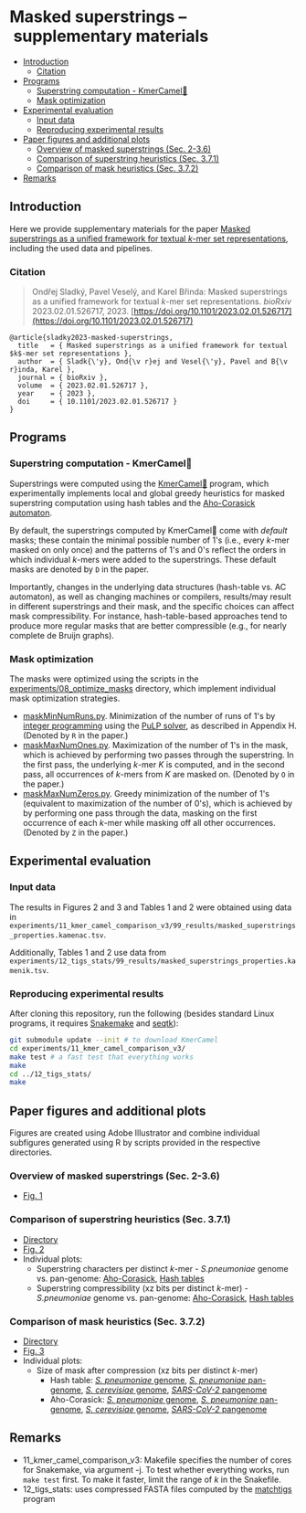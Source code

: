 # Masked superstrings – supplementary materials

<!-- vim-markdown-toc GFM -->

* [Introduction](#introduction)
  * [Citation](#citation)
* [Programs](#programs)
  * [Superstring computation - KmerCamel🐫](#superstring-computation---kmercamel)
  * [Mask optimization](#mask-optimization)
* [Experimental evaluation](#experimental-evaluation)
  * [Input data](#input-data)
  * [Reproducing experimental results](#reproducing-experimental-results)
* [Paper figures and additional plots](#paper-figures-and-additional-plots)
  * [Overview of masked superstrings (Sec. 2-3.6)](#overview-of-masked-superstrings-sec-2-36)
  * [Comparison of superstring heuristics (Sec. 3.7.1)](#comparison-of-superstring-heuristics-sec-371)
  * [Comparison of mask heuristics (Sec. 3.7.2)](#comparison-of-mask-heuristics-sec-372)
* [Remarks](#remarks)

<!-- vim-markdown-toc -->

## Introduction

Here we provide supplementary materials for the paper [Masked superstrings as a unified framework for textual *k*-mer set representations](https://doi.org/10.1101/2023.02.01.526717), including the used data and pipelines.

### Citation

> Ondřej Sladký, Pavel Veselý, and Karel Břinda: Masked superstrings as a unified framework for textual *k*-mer set representations. *bioRxiv* 2023.02.01.526717, 2023.
[https://doi.org/10.1101/2023.02.01.526717](https://doi.org/10.1101/2023.02.01.526717)

```
@article{sladky2023-masked-superstrings,
  title   = { Masked superstrings as a unified framework for textual $k$-mer set representations },
  author  = { Sladk{\'y}, Ond{\v r}ej and Vesel{\'y}, Pavel and B{\v r}inda, Karel },
  journal = { bioRxiv },
  volume  = { 2023.02.01.526717 },
  year    = { 2023 },
  doi     = { 10.1101/2023.02.01.526717 }
}
```


## Programs

### Superstring computation - KmerCamel🐫

Superstrings were computed using the
[KmerCamel🐫](https://github.com/GordonHoklinder/kmercamel) program, which
experimentally implements local and global greedy heuristics for masked
superstring computation using hash tables and the [Aho-Corasick
automaton](https://en.wikipedia.org/wiki/Aho%E2%80%93Corasick_algorithm).

By default, the superstrings computed by KmerCamel🐫 come with *default* masks;
these contain the minimal possible number of 1's (i.e., every *k*-mer masked on
only once) and the patterns of 1's and 0's reflect the orders in which
individual *k*-mers were added to the superstrings. These default masks are
denoted by `D` in the paper.

Importantly, changes in the underlying data structures (hash-table vs. AC
automaton), as well as changing machines or compilers, results/may result in
different superstrings and their mask, and the specific choices can affect mask
compressibility. For instance, hash-table-based approaches tend to produce more
regular masks that are better compressible (e.g., for nearly complete de Bruijn
graphs).


### Mask optimization

The masks were optimized using the scripts in the
[experiments/08_optimize_masks](experiments/08_optimize_masks/)
directory, which implement individual mask optimization strategies.

* [maskMinNumRuns.py](experiments/08_optimize_masks/maskMinNumRuns.py).
  Minimization of the number of runs of 1's by [integer
  programming](https://en.wikipedia.org/wiki/Integer_programming) using the
  [PuLP solver](https://github.com/coin-or/pulp/), as described in Appendix H.
  (Denoted by `R` in the paper.)
* [maskMaxNumOnes.py](experiments/08_optimize_masks/maskMaxNumOnes.py).
  Maximization of the number of 1's in the mask, which is achieved by
  performing two passes through the superstring. In the first pass, the
  underlying *k*-mer *K* is computed, and in the second pass, all occurrences
  of *k*-mers from *K* are masked on. (Denoted by `O` in the paper.)
* [maskMaxNumZeros.py](experiments/08_optimize_masks/maskMaxNumZeros.py).
  Greedy minimization of the number of 1's (equivalent to maximization of the
  number of 0's), which is achieved by by performing one pass through the data,
  masking on the first occurrence of each *k*-mer while masking off all other
  occurrences. (Denoted by `Z` in the paper.)


## Experimental evaluation

### Input data

The results in Figures 2 and 3 and Tables 1 and 2 were obtained using data in `experiments/11_kmer_camel_comparison_v3/99_results/masked_superstrings_properties.kamenac.tsv`.

Additionally, Tables 1 and 2 use data from `experiments/12_tigs_stats/99_results/masked_superstrings_properties.kamenik.tsv`.

### Reproducing experimental results

After cloning this repository, run the following (besides standard Linux programs, it requires [Snakemake](https://snakemake.readthedocs.io/en/stable/) and [seqtk](https://github.com/lh3/seqtk)):

```bash
git submodule update --init # to download KmerCamel
cd experiments/11_kmer_camel_comparison_v3/
make test # a fast test that everything works
make
cd ../12_tigs_stats/
make
```


## Paper figures and additional plots

Figures are created using Adobe Illustrator and combine individual subfigures generated using R by scripts provided in the respective directories.


### Overview of masked superstrings (Sec. 2-3.6)

* [Fig. 1](figures/fig1-overview/fig1.pdf)


### Comparison of superstring heuristics (Sec. 3.7.1)

* [Directory](figures/fig2-camel-comp/)
* [Fig. 2](figures/fig2-camel-comp/fig_camel_comp.pdf)
* Individual plots:
  * Superstring characters per distinct *k*-mer - *S.pneumoniae* genome vs.
    pan-genome: [Aho-Corasick](figures/fig2-camel-comp/chars_per_kmer_AC.pdf),
    [Hash tables](figures/fig2-camel-comp/chars_per_kmer_HT.pdf)
  * Superstring compressibility (xz bits per distinct *k*-mer) - *S.pneumoniae*
    genome vs. pan-genome:
    [Aho-Corasick](figures/fig2-camel-comp/xz_bits_per_kmer_AC.pdf), [Hash
    tables](figures/fig2-camel-comp/xz_bits_per_kmer_HT.pdf)


### Comparison of mask heuristics (Sec. 3.7.2)

* [Directory](figures/fig3-masks/)
* [Fig. 3](figures/fig3-masks/fig_masks.pdf)
* Individual plots:
  * Size of mask after compression (xz bits per distinct *k*-mer)
    * Hash table:
      [*S. pneumoniae* genome](figures/fig3-masks/Mxz_bits_per_superstring_char.spneumoniae.HT.pdf),
      [*S. pneumoniae* pan-genome](figures/fig3-masks/Mxz_bits_per_superstring_char.spneumoniae-pangenome.HT.pdf),
      [*S. cerevisiae* genome](figures/fig3-masks/Mxz_bits_per_superstring_char.yeast.HT.pdf),
      [*SARS-CoV-2* pangenome](figures/fig3-masks/Mxz_bits_per_superstring_char.sars-cov-2-pangenome.HT.pdf)
    * Aho-Corasick:
      [*S. pneumoniae* genome](figures/fig3-masks/Mxz_bits_per_superstring_char.spneumoniae.AC.pdf),
      [*S. pneumoniae* pan-genome](figures/fig3-masks/Mxz_bits_per_superstring_char.spneumoniae-pangenome.AC.pdf),
      [*S. cerevisiae* genome](figures/fig3-masks/Mxz_bits_per_superstring_char.yeast.AC.pdf),
      [*SARS-CoV-2* pangenome](figures/fig3-masks/Mxz_bits_per_superstring_char.sars-cov-2-pangenome.AC.pdf)



## Remarks

- 11_kmer_camel_comparison_v3: Makefile specifies the number of cores for Snakemake, via argument -j. To test whether everything works, run `make test` first. To make it faster, limit the range of *k* in the Snakefile.
- 12_tigs_stats: uses compressed FASTA files computed by the [matchtigs](https://github.com/algbio/matchtigs) program
